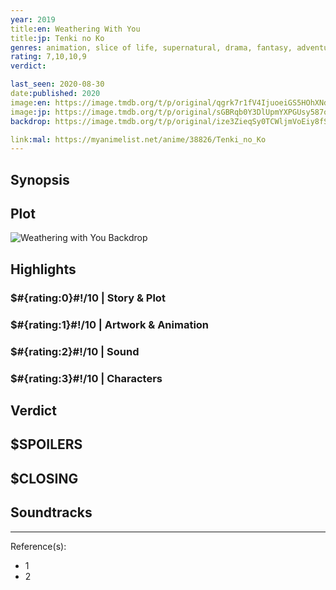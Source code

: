 ```yaml
---
year: 2019
title:en: Weathering With You
title:jp: Tenki no Ko
genres: animation, slice of life, supernatural, drama, fantasy, adventure, romance
rating: 7,10,10,9
verdict:

last_seen: 2020-08-30
date:published: 2020
image:en: https://image.tmdb.org/t/p/original/qgrk7r1fV4IjuoeiGS5HOhXNdLJ.jpg
image:jp: https://image.tmdb.org/t/p/original/sGBRqb0Y3DlUpmYXPGUsy587ofd.jpg
backdrop: https://image.tmdb.org/t/p/original/ize3ZieqSy0TCWljmVoEiy8fSFS.jpg

link:mal: https://myanimelist.net/anime/38826/Tenki_no_Ko
---
```



## Synopsis

## Plot

![Weathering with You Backdrop](https://image.tmdb.org/t/p/original/a6TTvdiMAeetvyxTS4HaBEbiBfr.jpg)

## Highlights

### $#{rating:0}#!/10 | Story & Plot

### $#{rating:1}#!/10 | Artwork & Animation

### $#{rating:2}#!/10 | Sound

### $#{rating:3}#!/10 | Characters

## Verdict

## $SPOILERS

## $CLOSING

## Soundtracks

***
Reference(s):

- 1
- 2
